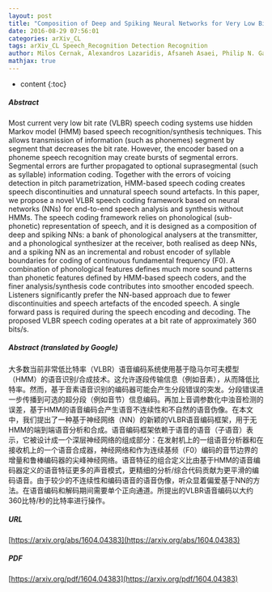 ```yaml
---
layout: post
title: "Composition of Deep and Spiking Neural Networks for Very Low Bit Rate Speech Coding"
date: 2016-08-29 07:56:01
categories: arXiv_CL
tags: arXiv_CL Speech_Recognition Detection Recognition
author: Milos Cernak, Alexandros Lazaridis, Afsaneh Asaei, Philip N. Garner
mathjax: true
---
```


* content
{:toc}

##### Abstract
Most current very low bit rate (VLBR) speech coding systems use hidden Markov model (HMM) based speech recognition/synthesis techniques. This allows transmission of information (such as phonemes) segment by segment that decreases the bit rate. However, the encoder based on a phoneme speech recognition may create bursts of segmental errors. Segmental errors are further propagated to optional suprasegmental (such as syllable) information coding. Together with the errors of voicing detection in pitch parametrization, HMM-based speech coding creates speech discontinuities and unnatural speech sound artefacts. In this paper, we propose a novel VLBR speech coding framework based on neural networks (NNs) for end-to-end speech analysis and synthesis without HMMs. The speech coding framework relies on phonological (sub-phonetic) representation of speech, and it is designed as a composition of deep and spiking NNs: a bank of phonological analysers at the transmitter, and a phonological synthesizer at the receiver, both realised as deep NNs, and a spiking NN as an incremental and robust encoder of syllable boundaries for coding of continuous fundamental frequency (F0). A combination of phonological features defines much more sound patterns than phonetic features defined by HMM-based speech coders, and the finer analysis/synthesis code contributes into smoother encoded speech. Listeners significantly prefer the NN-based approach due to fewer discontinuities and speech artefacts of the encoded speech. A single forward pass is required during the speech encoding and decoding. The proposed VLBR speech coding operates at a bit rate of approximately 360 bits/s.

##### Abstract (translated by Google)
大多数当前非常低比特率（VLBR）语音编码系统使用基于隐马尔可夫模型（HMM）的语音识别/合成技术。这允许逐段传输信息（例如音素），从而降低比特率。然而，基于音素语音识别的编码器可能会产生分段错误的突发。分段错误进一步传播到可选的超分段（例如音节）信息编码。再加上音调参数化中浊音检测的误差，基于HMM的语音编码会产生语音不连续性和不自然的语音伪像。在本文中，我们提出了一种基于神经网络（NN）的新颖的VLBR语音编码框架，用于无HMM的端到端语音分析和合成。语音编码框架依赖于语音的语音（子语音）表示，它被设计成一个深层神经网络的组成部分：在发射机上的一组语音分析器和在接收机上的一个语音合成器，神经网络和作为连续基频（F0）编码的音节边界的增量和鲁棒编码器的尖峰神经网络。语音特征的组合定义比由基于HMM的语音编码器定义的语音特征更多的声音模式，更精细的分析/综合代码贡献为更平滑的编码语音。由于较少的不连续性和编码语音的语音伪像，听众显着偏爱基于NN的方法。在语音编码和解码期间需要单个正向通道。所提出的VLBR语音编码以大约360比特/秒的比特率进行操作。

##### URL
[https://arxiv.org/abs/1604.04383](https://arxiv.org/abs/1604.04383)

##### PDF
[https://arxiv.org/pdf/1604.04383](https://arxiv.org/pdf/1604.04383)

